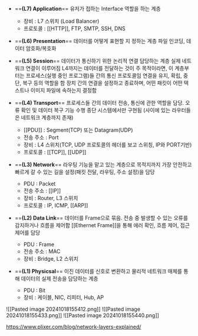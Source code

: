 - ==**(L7) Application**==
	유저가 접하는 Interface 역할을 하는 계층
	- 장비 : L7 스위치 (Load Balancer)
	- 프로토콜 : [[HTTP]], FTP, SMTP, SSH, DNS

- ==**(L6) Presentation**==
	데이터를 어떻게 표현할 지 정하는 계층
	파일 인코딩, 데이터 암호화/복호화

- ==**(L5) Session**==
	데이터가 통신하기 위한 논리적 연결 담당하는 계층
	실제 네트워크 연결이 이루어짐
	L4까지는 데이터를 전달하는 것이 주 목적이라면, 이 계층부터는 프로세스(실행 중인 프로그램)들 간의 통신 프로토콜임
	연결을 유지, 확립, 중단, 복구 등의 역할을 함
	장치 간의 연결을 설정하고 종료하며, 어떤 패킷이 어떤 텍스트나 이미지 파일에 속하는지 결정함
	
- ==**(L4) Transport**==
	프로세스들 간의 데이터 전송, 통신에 관한 역할을 담당. 
	오류 확인 및 데이터 복구 기능 수행
	종단 시스템에서만 구현됨 (사이에 있는 라우터들은 네트워크 계층까지 존재)
	- [[PDU]] : Segment(TCP) 또는 Datagram(UDP)
	- 전송 주소 : Port
	- 장비 : L4 스위치(TCP, UDP 프로토콜의 헤더를 보고 스위칭, IP와 PORT기반)
	- 프로토콜 : [[TCP]], [[UDP]] 
	
- ==**(L3) Network**==
	라우팅 기능을 맡고 있는 계층으로 목적지까지 가장 안전하고 빠르게 갈 수 있는 길을 설정(패킷 전달, 라우팅, 주소 설정)을 담당
	- PDU : Packet
	- 전송 주소 : [[IP]]
	- 장비 : Router, L3 스위치 
	- 프로토콜 : IP, ICMP, [[ARP]]
	
- ==**(L2) Data Link**==
	데이터를 Frame으로 묶음. 전송 중 발생할 수 있는 오류를 감지하거나 흐름을 제어함
	[[Ethernet Frame]]을 통해 에러 확인, 흐름 제어, 접근 제어를 담당
	- PDU : Frame
	- 전송 주소 : MAC
	- 장비 : Bridge, L2 스위치
	
- ==**(L1) Physicsal**==
	이진 데이터를 신호로 변환하고 물리적 네트워크 매체를 통해 데이터의 실제 전송을 담당하는 계층
	- PDU : Bit
	- 장비 : 케이블, NIC, 리피터, Hub, AP
	
![[Pasted image 20241018155412.png]]
![[Pasted image 20241018155433.png]]
![[Pasted image 20241018155440.png]]


https://www.plixer.com/blog/network-layers-explained/ 
